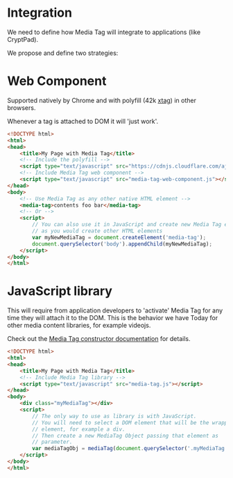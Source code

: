 # Integration

We need to define how Media Tag will integrate to applications (like
CryptPad).

We propose and define two strategies:

# Web Component

Supported natively by Chrome and with polyfill
(42k [xtag](http://x-tag.github.io/)) in other browsers.

Whenever a <media-tag> tag is attached to DOM it will 'just work'.

```html
<!DOCTYPE html>
<html>
<head>
	<title>My Page with Media Tag</title>
	<!-- Include the polyfill -->
	<script type="text/javascript" src="https://cdnjs.cloudflare.com/ajax/libs/x-tag/1.5.11/x-tag-core-with-shadowdom.min.js"></script>
	<!-- Include Media Tag web component -->
	<script type="text/javascript" src="media-tag-web-component.js"></script>
</head>
<body>
	<!-- Use Media Tag as any other native HTML element -->
	<media-tag>contents foo bar</media-tag>
	<!-- Or -->
	<script>
		// You can also use it in JavaScript and create new Media Tag elements
		// as you would create other HTML elements
		var myNewMediaTag = document.createElement('media-tag');
		document.querySelector('body').appendChild(myNewMediaTag);
	</script>
</body>
</html>
```


# JavaScript library

This will require from application developers to 'activate' Media Tag
for any time they will attach it to the DOM. This is the behavior
we have Today for other media content libraries, for example videojs.

Check out the [Media Tag constructor documentation]() for details.

```html
<!DOCTYPE html>
<html>
<head>
	<title>My Page with Media Tag</title>
	<!-- Include Media Tag library -->
	<script type="text/javascript" src="media-tag.js"></script>
</head>
<body>
	<div class="myMediaTag"></div>
	<script>
		// The only way to use as library is with JavaScript.
		// You will need to select a DOM element that will be the wrapper
		// element, for example a div.
		// Then create a new MediaTag Object passing that element as
		// parameter.
		var mediaTagObj = mediaTag(document.querySelector('.myMediaTag'));
	</script>
</body>
</html>
```

